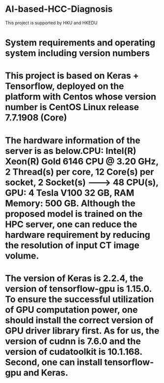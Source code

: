 # AI-based-HCC-Diagnosis
 This project is supported by HKU and HKEDU

# System requirements and operating system including version numbers
# This project is based on Keras + Tensorflow, deployed on the platform with Centos whose version number is CentOS Linux release 7.7.1908 (Core)
# The hardware information of the server is as below.CPU: Intel(R) Xeon(R)  Gold 6146 CPU @ 3.20 GHz, 2 Thread(s) per core, 12 Core(s) per socket, 2 Socket(s)  ---> 48 CPU(s), GPU: 4 Tesla V100 32 GB, RAM Memory: 500 GB. Although the proposed model is trained on the HPC server, one can reduce the hardware requirement by reducing the resolution of input CT image volume. 

# The version of Keras is 2.2.4, the version of tensorflow-gpu is 1.15.0. To ensure the successful utilization of GPU computation power, one should install the correct version of GPU driver library first. As for us, the version of cudnn is 7.6.0 and the version of cudatoolkit is 10.1.168. Second, one can install tensorflow-gpu and Keras.
